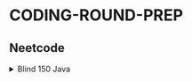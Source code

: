 # CODING-ROUND-PREP

## Neetcode

<details>
  <summary>Blind 150 Java</summary>

  <details>
    <summary>Arrays and Hashing</summary>

  - [ContainsDuplicate_217](src/main/java/org/neetcode150/arraysAndHashing/ContainsDuplicate_217.java)
    - Problem Statement: If an array contains duplicate return false else return true
    - Intuition: Use sets to store all elements, if no duplicates are present, size will be different
    - Time Complexity: O(n)
    - Space Complexity: O(1)
    
  - [ValidAnagram_242](src/main/java/org/neetcode150/arraysAndHashing/ValidAnagram_242.java)
    - Problem Statement: Two strings having exactly same characters (including their count)
    - Intuition: Use hashtable, store character counts with character ascii as key/index.
    - Time Complexity: O(n)
    - Space Complexity: O(1)
    
  - [TwoSum_1](src/main/java/org/neetcode150/arraysAndHashing/TwoSum_1.java)
    - Problem Statement: In an array find a pair of numbers(indices) that add up to a target. Order of indices not required
    - Intuition: Check if diff is present in map
    - Time Complexity: O(n)
    - Space Complexity: O(n)
    
  - [GroupAnagrams_49](src/main/java/org/neetcode150/arraysAndHashing/GroupAnagrams_49.java)
    - Problem Statement: In an array of strings, group the anagrams together and return a list
    - Intuition: Use hashmap where sorted string is the key and its value is the list of its anagram. (map.putIfAbsent())
    - Time Complexity: O(n*mlogm)
    - Space Complexity: O(n*m)
    
  - [TopKFrequentElements_347](src/main/java/org/neetcode150/arraysAndHashing/TopKFrequentElements_347.java)
    - Problem Statement: In an array find k top elements with highest occurrences
    - Intuition: Bucket Sort. Count occurrences in hashmap, put it in bucket of size N as per occurrences
    - Time Complexity: O(n)
    - Space Complexity: O(n)
    
  - [EncodeDecodeStrings_premium](src/main/java/org/neetcode150/arraysAndHashing/EncodeDecodeStrings_premium.java)
    - Problem Statement: Encode and decode a string. Array of strings is given
    - Intuition: Append each string with strLength and a special character to encode.
    - Time Complexity: O(m)
    - Space Complexity: O(m + n)
    
  - [ProductOfArrayExceptSelf_238](src/main/java/org/neetcode150/arraysAndHashing/ProductOfArrayExceptSelf_238.java)
    - Problem Statement: Product of array except itself stored at the same index as self
    - Intuition: Prefix (res[i] * nums[i]) postfix(product * res[i]; product * nums[i])
    - Time Complexity: O(n)
    - Space Complexity: O(1)
    
  - [ValidSudoku_36](src/main/java/org/neetcode150/arraysAndHashing/ValidSudoku_36.java)
    - Problem Statement: Prefilled char matrix with ‘1-9 and ’.’. No duplicates in a row and col and 3x3 matrix
    - Intuition: Hashset to store values in each row, col and box. Box index calc (i/3)*3+(j/3)
    - Time Complexity: O(m^2)
    - Space Complexity: O(m^2)
    
  - [LongestConsecutiveSequence_128](src/main/java/org/neetcode150/arraysAndHashing/LongestConsecutiveSequence_128.java)
    - Problem Statement: In an array find sequence of consecutive elements(nums)
    - Intuition: Store in set. Iterate over set, check if num-1 doesn’t exist. Keep adding length to num and checking in set.
    - Time Complexity: O(n)
    - Space Complexity: O(n)

  </details>

  <details>
    <summary>Two Pointers</summary>

  - [ValidPalindrome_125](src/main/java/org/neetcode150/twoPointers/ValidPalindrome_125.java)
    - Problem Statement: String Palindrome check for alphanumeric case insensitive characters.
    - Intuition: Helper function for char check, while loop to skip non-alphanumeric characters.
    - Time Complexity: O(n)
    - Space Complexity: O(1)
    
  - [TwoSumII_167](src/main/java/org/neetcode150/twoPointers/TwoSumII_167.java)
    - Problem Statement: Sorted array is given. Find pair such that their sum = target
    - Intuition: sum = left + right, sum < target left++ else right++
    - Time Complexity: O(n)
    - Space Complexity: O(1)
    
  - [ThreeSum_15](src/main/java/org/neetcode150/twoPointers/ThreeSum_15.java)
    - Problem Statement: Sum of triplets in an array where target is 0. Multiple triplets but no duplicates
    - Intuition: Skip duplicates, i, j, k. Sum < 0 j++ else k++
    - Time Complexity: O(n^2)
    - Space Complexity: O(1)
    
  - [ContainerWithMostWater_11](src/main/java/org/neetcode150/twoPointers/ContainerWithMostWater_11.java)
    - Problem Statement: Array with heights, find max area between two heights
    - Intuition: Min height is breadth, indices difference is length
    - Time Complexity: O(n)
    - Space Complexity: O(1)

  </details>

  <details>
    <summary>Sliding Window</summary>

  - [BestTimeToBuyAndSellStock_121](src/main/java/org/neetcode150/slidingWindow/BestTimeToBuyAndSellStock_121.java)
    - Problem Statement: Maximize profit by buying low and selling high. Find pair of such prices
    - Intuition: Keep moving right, if right is small than left, update left, find diff, get max
    - Time Complexity: O(n)
    - Space Complexity: O(1)
  - [LongestSubstringWithoutRepeatingCharacter_3](src/main/java/org/neetcode150/slidingWindow/LongestSubstringWithoutRepeatingCharacter_3.java)
    - Problem Statement: Find length of longest substring without duplicate characters 
    - Intuition: use set to store unique chars. If duplicate found remove until unique again
    - Time Complexity: O(n)
    - Space Complexity: O(m), m is set of unique characters
  - [LongestRepeatingCharacterReplacement_424](src/main/java/org/neetcode150/slidingWindow/LongestRepeatingCharacterReplacement_424.java)
    - Problem Statement: In a string, find max length of repeating char if k replacements are allowed
    - Intuition: HashMap, Increase right char freq if grow, reduce left char freq if shrink. Right - left + 1 - maxFreq > k
    - Time Complexity: O(n)
    - Space Complexity: O(m), m is no. of unique chars
  - [PermutationInString_567](src/main/java/org/neetcode150/slidingWindow/PermutationInString_567.java)
    - Problem Statement: Check if s2 contains permutation of s1 
    - Intuition: hashmap[26]. Count char matches in s2 of s1 char, start window at s1’s length when iterating over s2. calculate right/left char index, increment/decrement match as it is found. If total matches is 26 true
    - Time Complexity: O(26) + O(n), n is length of s2
    - Space Complexity: O(1), except constant space for maps.
  </details>

  <details>
    <summary>Stack</summary>

  - [ValidParentheses_20](src/main/java/org/neetcode150/stack/ValidParentheses_20.java)
    - Problem Statement: Brackets closed properly
    - Intuition: HashMap. Close to open.Time Complexity: O(n)
    - Space Complexity: O(n)
  - [MinStack_155](/src/main/java/org/neetcode150/stack/MinStack_155.java)
    - Problem Statement: Postfix expression without parentheses.
      Intuition: if number push in stack, if operand pop two, perform push.
      Time Complexity: O(n)
      Space Complexity: O(n)
  - [EvaluateReversePolishNotation_150](src/main/java/org/neetcode150/stack/EvaluateReversePolishNotation_150.java)
    - Problem Statement: generate ‘n’ valid parentheses 
    - Intuition: o = c & o = n; o < n; c < o 
    - Time Complexity: O(4^n / sqrt(n))
    - Space Complexity: O(n)
  - [GenerateParentheses_22](src/main/java/org/neetcode150/stack/GenerateParentheses_22.java)
    - Problem Statement: generate ‘n’ valid parentheses 
    - Intuition: o = c & o = n; o < n; c < o
    - Time Complexity: O(4^n / sqrt(n))
    - Space Complexity: O(n)
  - [DailyTemperatures_739](src/main/java/org/neetcode150/stack/DailyTemperatures_739.java)
    - Problem Statement: Consecutive temperatures of day are given. Find after how many days the temp will be higher than the current day’s temp.
    - Intuition: Monotonic stack. Keep adding temp with index, if temp i greater keep poping
    - Time Complexity: O(n)
    - Space Complexity: O(n)
  - [CarFleet_853](/src/main/java/org/neetcode150/stack/CarFleet_853.java)
    - Problem Statement: Car fleet. Fleet of cars reaching a target. Position and speed are given
    - Intuition: Create pair(p,s). Sort descending. Calculate time taken for car to reach target. Compare it with time taken of the previous.
    - Time Complexity: O(nlogn)
    - Space Complexity: O(1)
 
</details>

<details>
<summary>Binary Search</summary>

  - [BinarySearch_704](/src/main/java/org/neetcode150/binarySearch/BinarySearch_704.java)
    - Problem Statement: Search in sorted array in O(logn)
    - Intuition: Use pivot
    - Time Complexity: O(logn)
    - Space Complexity: O(1)
- [SearchA2DMatrix_74](/src/main/java/org/neetcode150/binarySearch/SearchA2DMatrix_74.java)
  - Problem Statement: Binary search in 2D matrix
  - Intuition: calculate index row = mid / n
  - Time Complexity: O(log(m*n))
  - Space Complexity: O(1)
- [TimeBasedKeyValueStore_987](/src/main/java/org/neetcode150/binarySearch/TimeBasedKeyValueStore_987.java)
  - Problem Statement: Design time based key value structure. Where for a key value is timestamp and value. Define ctor, get and set methods. When getting value, if timestamp is not available, latest timestamp is picked. 
  - Intuition: HashMap<String, List<Pair<K,V>>. A pair class is required. Using binary search find value smaller than the timestamp and get the value associated with it. 
  - Time Complexity: O(1) to set, O(logn) to get 
  - Space Complexity: O(m*n)
- [KokoEatingBananas_875](/src/main/java/org/neetcode150/binarySearch/KokoEatingBananas_875.java)
  - Problem Statement: Koko likes to eat slow, we have piles of banana in piles[]. Guards go away for h hours. Koko starts eating. Find minimum speed in which koko can finish all bananas before guards comeback 
  - Intuition: find optimal speed between low speed and high speed. Mid is curr speed and see if koko can finish bananas with curr speed. Find minimum speed to finish all bananas.
  - Time Complexity: O(n*logm), n is number of piles, m is max bananas in all piles
  - Space Complexity: O(1)
</details>

</details>

